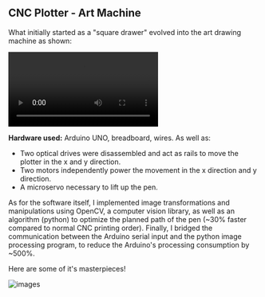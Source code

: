 ## CNC Plotter - Art Machine ## 
What initially started as a "square drawer" evolved into the art drawing machine as shown:


![time lapse](https://raw.githubusercontent.com/PotentialOnWings/CNC-Plotter-Art-Machine/master/1514832981237.mp4)


**Hardware used:** Arduino UNO, breadboard, wires. As well as:
- Two optical drives were disassembled and act as rails to move the plotter in the x and y direction. 
- Two motors independently power the movement in the x direction and y direction.
- A microservo necessary to lift up the pen. 

As for the software itself, I implemented image transformations and manipulations using OpenCV, a computer vision library, as well as an algorithm (python) to optimize the planned path of the pen (~30% faster compared to normal CNC printing order). Finally, I bridged the communication between the Arduino serial input and the python image processing program, to reduce the Arduino's processing consumption by ~500%.

Here are some of it's masterpieces!

![images](https://raw.githubusercontent.com/PotentialOnWings/sailbot-image-classifier/master/IMG_20171123_131458.jpg)
